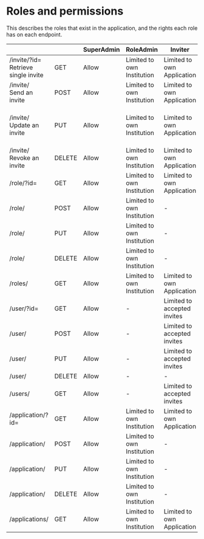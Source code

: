 # Roles and permissions

This describes the roles that exist in the application, and the rights each role has on each endpoint.

|                                           |       |SuperAdmin |RoleAdmin                  |Inviter                    |Guest                                      |
|---                                        |---    |---        |---                        |---                        |---                                        |
|/invite/?id=<br>Retrieve single invite     |GET    |Allow      |Limited to own Institution |Limited to own Application |Only if the user is invited                |
|/invite/<br>Send an invite                 |POST   |Allow      |Limited to own Institution |Limited to own Application | -                                         |
|/invite/<br>Update an invite               |PUT    |Allow      |Limited to own Institution |Limited to own Application |Only update status if the user is invited  |
|/invite/<br>Revoke an invite               |DELETE |Allow      |Limited to own Institution |Limited to own Application | -                                         |
|/role/?id=                                 |GET    |Allow      |Limited to own Institution |Limited to own Application | -     |
|/role/                                     |POST   |Allow      |Limited to own Institution | -                         | -     |
|/role/                                     |PUT    |Allow      |Limited to own Institution | -                         | -     |
|/role/                                     |DELETE |Allow      |Limited to own Institution | -                         | -     |
|/roles/                                    |GET    |Allow      |Limited to own Institution |Limited to own Application | -     |
|/user/?id=                                 |GET    |Allow      | -                         |Limited to accepted invites|Only own information       |
|/user/                                     |POST   |Allow      | -                         |Limited to accepted invites| -     |
|/user/                                     |PUT    |Allow      | -                         |Limited to accepted invites|Only own information       |
|/user/                                     |DELETE |Allow      | -                         | -                         | -     |
|/users/                                    |GET    |Allow      | -                         |Limited to accepted invites| -     |
|/application/?id=                          |GET    |Allow      |Limited to own Institution |Limited to own Application |Only invited application   |
|/application/                              |POST   |Allow      |Limited to own Institution | -                         | -     |
|/application/                              |PUT    |Allow      |Limited to own Institution | -                         | -     |
|/application/                              |DELETE |Allow      |Limited to own Institution | -                         | -     |
|/applications/                             |GET    |Allow      |Limited to own Institution |Limited to own Application |Only invited application   |
